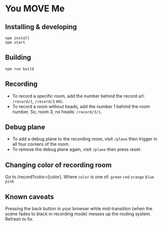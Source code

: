 # You MOVE Me

## Installing & developing

    npm install
    npm start

## Building

    npm run build

## Recording
- To record a specific room, add the number behind the record url: `/record/1`, `/record/2` etc.
- To record a room without heads, add the number 1 behind the room number. So, room 3, no heads: `/record/3/1`.

## Debug plane
- To add a debug plane to the recording room, visit `/plane` then trigger in all four corners of the room.
- To remove the debug plane again, visit `/plane` then press reset.

## Changing color of recording room
Go to /record?color=[color].
Where `color` is one of: `green` `red` `orange` `blue` `pink`

## Known caveats

Pressing the back button in your browser while mid-transition (when the scene fades to black in recording mode) messes up the routing system. Refresh to fix.
